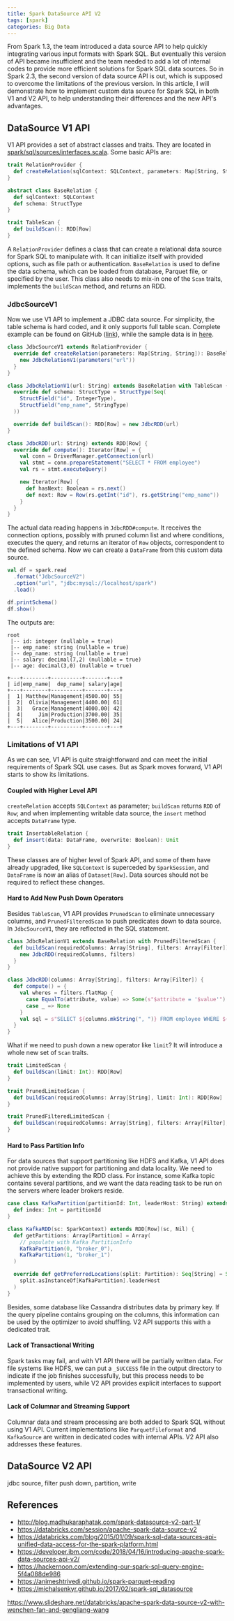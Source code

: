 ```yaml
---
title: Spark DataSource API V2
tags: [spark]
categories: Big Data
---
```


From Spark 1.3, the team introduced a data source API to help quickly integrating various input formats with Spark SQL. But eventually this version of API became insufficient and the team needed to add a lot of internal codes to provide more efficient solutions for Spark SQL data sources. So in Spark 2.3, the second version of data source API is out, which is supposed to overcome the limitations of the previous version. In this article, I will demonstrate how to implement custom data source for Spark SQL in both V1 and V2 API, to help understanding their differences and the new API's advantages.

## DataSource V1 API

V1 API provides a set of abstract classes and traits. They are located in [spark/sql/sources/interfaces.scala][1]. Some basic APIs are:

```scala
trait RelationProvider {
  def createRelation(sqlContext: SQLContext, parameters: Map[String, String]): BaseRelation
}

abstract class BaseRelation {
  def sqlContext: SQLContext
  def schema: StructType
}

trait TableScan {
  def buildScan(): RDD[Row]
}
```

A `RelationProvider` defines a class that can create a relational data source for Spark SQL to manipulate with. It can initialize itself with provided options, such as file path or authentication. `BaseRelation` is used to define the data schema, which can be loaded from database, Parquet file, or specified by the user. This class also needs to mix-in one of the `Scan` traits, implements the `buildScan` method, and returns an RDD.

<!-- more -->

### JdbcSourceV1

Now we use V1 API to implement a JDBC data source. For simplicity, the table schema is hard coded, and it only supports full table scan. Complete example can be found on GitHub ([link][2]), while the sample data is in [here][3].

```scala
class JdbcSourceV1 extends RelationProvider {
  override def createRelation(parameters: Map[String, String]): BaseRelation = {
    new JdbcRelationV1(parameters("url"))
  }
}

class JdbcRelationV1(url: String) extends BaseRelation with TableScan {
  override def schema: StructType = StructType(Seq(
    StructField("id", IntegerType),
    StructField("emp_name", StringType)
  ))

  override def buildScan(): RDD[Row] = new JdbcRDD(url)
}

class JdbcRDD(url: String) extends RDD[Row] {
  override def compute(): Iterator[Row] = {
    val conn = DriverManager.getConnection(url)
    val stmt = conn.prepareStatement("SELECT * FROM employee")
    val rs = stmt.executeQuery()

    new Iterator[Row] {
      def hasNext: Boolean = rs.next()
      def next: Row = Row(rs.getInt("id"), rs.getString("emp_name"))
    }
  }
}
```

The actual data reading happens in `JdbcRDD#compute`. It receives the connection options, possibly with pruned column list and where conditions, executes the query, and returns an iterator of `Row` objects, correspondent to the defined schema. Now we can create a `DataFrame` from this custom data source.

```scala
val df = spark.read
  .format("JdbcSourceV2")
  .option("url", "jdbc:mysql://localhost/spark")
  .load()

df.printSchema()
df.show()
```

The outputs are:

```text
root
 |-- id: integer (nullable = true)
 |-- emp_name: string (nullable = true)
 |-- dep_name: string (nullable = true)
 |-- salary: decimal(7,2) (nullable = true)
 |-- age: decimal(3,0) (nullable = true)

+---+--------+----------+-------+---+
| id|emp_name|  dep_name| salary|age|
+---+--------+----------+-------+---+
|  1| Matthew|Management|4500.00| 55|
|  2|  Olivia|Management|4400.00| 61|
|  3|   Grace|Management|4000.00| 42|
|  4|     Jim|Production|3700.00| 35|
|  5|   Alice|Production|3500.00| 24|
+---+--------+----------+-------+---+
```

### Limitations of V1 API

As we can see, V1 API is quite straightforward and can meet the initial requirements of Spark SQL use cases. But as Spark moves forward, V1 API starts to show its limitations.

#### Coupled with Higher Level API

`createRelation` accepts `SQLContext` as parameter; `buildScan` returns `RDD` of `Row`; and when implementing writable data source, the `insert` method accepts `DataFrame` type.

```scala
trait InsertableRelation {
  def insert(data: DataFrame, overwrite: Boolean): Unit
}
```

These classes are of higher level of Spark API, and some of them have already upgraded, like `SQLContext` is superceded by `SparkSession`, and `DataFrame` is now an alias of `Dataset[Row]`. Data sources should not be required to reflect these changes.

#### Hard to Add New Push Down Operators

Besides `TableScan`, V1 API provides `PrunedScan` to eliminate unnecessary columns, and `PrunedFilteredScan` to push predicates down to data source. In `JdbcSourceV1`, they are reflected in the SQL statement.

```scala
class JdbcRelationV1 extends BaseRelation with PrunedFilteredScan {
  def buildScan(requiredColumns: Array[String], filters: Array[Filter]) = {
    new JdbcRDD(requiredColumns, filters)
  }
}

class JdbcRDD(columns: Array[String], filters: Array[Filter]) {
  def compute() = {
    val wheres = filters.flatMap {
      case EqualTo(attribute, value) => Some(s"$attribute = '$value'")
      case _ => None
    }
    val sql = s"SELECT ${columns.mkString(", ")} FROM employee WHERE ${wheres.mkString(" AND ")}"
  }
}
```

What if we need to push down a new operator like `limit`? It will introduce a whole new set of `Scan` traits.

```scala
trait LimitedScan {
  def buildScan(limit: Int): RDD[Row]
}

trait PrunedLimitedScan {
  def buildScan(requiredColumns: Array[String], limit: Int): RDD[Row]
}

trait PrunedFilteredLimitedScan {
  def buildScan(requiredColumns: Array[String], filters: Array[Filter], limit: Int): RDD[Row]
}
```

#### Hard to Pass Partition Info

For data sources that support partitioning like HDFS and Kafka, V1 API does not provide native support for partitioning and data locality. We need to achieve this by extending the RDD class. For instance, some Kafka topic contains several partitions, and we want the data reading task to be run on the servers where leader brokers reside.

```scala
case class KafkaPartition(partitionId: Int, leaderHost: String) extends Partition {
  def index: Int = partitionId
}

class KafkaRDD(sc: SparkContext) extends RDD[Row](sc, Nil) {
  def getPartitions: Array[Partition] = Array(
    // populate with Kafka PartitionInfo
    KafkaPartition(0, "broker_0"),
    KafkaPartition(1, "broker_1")
  )

  override def getPreferredLocations(split: Partition): Seq[String] = Seq(
    split.asInstanceOf[KafkaPartition].leaderHost
  )
}
```

Besides, some database like Cassandra distributes data by primary key. If the query pipeline contains grouping on the columns, this information can be used by the optimizer to avoid shuffling. V2 API supports this with a dedicated trait.

#### Lack of Transactional Writing

Spark tasks may fail, and with V1 API there will be partially written data. For file systems like HDFS, we can put a `_SUCCESS` file in the output directory to indicate if the job finishes successfully, but this process needs to be implemented by users, while V2 API provides explicit interfaces to support transactional writing.

#### Lack of Columnar and Streaming Support

Columnar data and stream processing are both added to Spark SQL without using V1 API. Current implementations like `ParquetFileFormat` and `KafkaSource` are written in dedicated codes with internal APIs. V2 API also addresses these features.

## DataSource V2 API

jdbc source, filter push down, partition, write

## References

* http://blog.madhukaraphatak.com/spark-datasource-v2-part-1/
* https://databricks.com/session/apache-spark-data-source-v2
* https://databricks.com/blog/2015/01/09/spark-sql-data-sources-api-unified-data-access-for-the-spark-platform.html
* https://developer.ibm.com/code/2018/04/16/introducing-apache-spark-data-sources-api-v2/
* https://hackernoon.com/extending-our-spark-sql-query-engine-5f4a088de986
* https://animeshtrivedi.github.io/spark-parquet-reading
* https://michalsenkyr.github.io/2017/02/spark-sql_datasource

https://www.slideshare.net/databricks/apache-spark-data-source-v2-with-wenchen-fan-and-gengliang-wang

[1]: https://github.com/apache/spark/blob/v2.3.2/sql/core/src/main/scala/org/apache/spark/sql/sources/interfaces.scala
[2]: https://github.com/jizhang/spark-sandbox/blob/master/src/main/scala/datasource/JdbcExampleV1.scala
[3]: https://github.com/jizhang/spark-sandbox/blob/master/data/employee.sql
